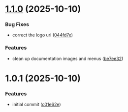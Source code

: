 # [1.1.0](https://github.com/leighton-digital/lambda-toolkit/compare/v1.0.0...v1.1.0) (2025-10-10)


### Bug Fixes

* correct the logo url ([044fd7e](https://github.com/leighton-digital/lambda-toolkit/commit/044fd7e29bb560b5f759aa92dc32b17c68d4773f))


### Features

* clean up documentation images and menus ([be7ee32](https://github.com/leighton-digital/lambda-toolkit/commit/be7ee32c5d08c031624e4b33933b62bbc0798031))

# 1.0.1 (2025-10-10)


### Features

* initial commit ([c01e62e](https://github.com/leighton-digital/lambda-toolkit/commit/c01e62e4187fe9062006a1bf464004e6eb9bcd32))
